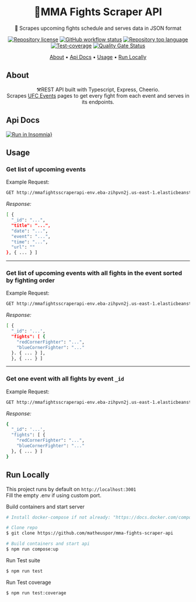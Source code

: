 <h1 align="center">
  🥊MMA Fights Scraper API
</h1>
<p align="center">🤼‍ Scrapes upcoming fights schedule and serves data in JSON format </p>

<div align="center">
  
  <a href="">![Repository license](https://img.shields.io/github/license/matheuspor/mma-fights-scraper-api)</a>
  <a href="">![GitHub workflow status](https://img.shields.io/github/actions/workflow/status/matheuspor/mma-fights-scraper-api/main.yml)</a>
  <a href="">![Repository top language](https://img.shields.io/github/languages/top/matheuspor/mma-fights-scraper-api)</a>
  <a href="">![Test-coverage](https://img.shields.io/codecov/c/github/matheuspor/mmafightsscraperapi?style=plastic)</a>
  <a href="">[![Quality Gate Status](https://sonarcloud.io/api/project_badges/measure?project=matheuspor_mma-fights-web-scraper&metric=alert_status)](https://sonarcloud.io/summary/new_code?id=matheuspor_mma-fights-web-scraper)</a>
  
</div>

  <p align="center">
    <a href="#about">About</a> •
    <a href="#api-docs">Api Docs</a> •
    <a href="#usage">Usage</a> • 
    <a href="#run-locally">Run Locally</a> 
  </p>
  
## About 

  <p align="center">   
  ⚒️REST API built with Typescript, Express, Cheerio. <br>
  Scrapes <a href="https://www.ufc.com/events">UFC Events</a> pages to get every fight from each event and serves in its endpoints.
  </p>

## Api Docs

[![Run in Insomnia}](https://insomnia.rest/images/run.svg)](https://insomnia.rest/run/?label=mma-fights-scraper-api&uri=https%3A%2F%2Fraw.githubusercontent.com%2Fmatheuspor%2Fmma-fights-scraper-api%2Fmain%2F.insomnia%2Fexport.json)

## Usage

<h3> Get list of upcoming events </h3>

  <p> Example Request: <p>
  
  ```bash
  GET http://mmafightsscraperapi-env.eba-zihpvn2j.us-east-1.elasticbeanstalk.com/api/events
  ```  
  <p> <em> Response: </em> </p>

```bash
[ {
  "_id": "...",
  "title": "...",
  "date": "...",
  "event": "...",
  "time": "...",
  "url": ""
}, { ... } ]
```
---

  <h3> Get list of upcoming events with all fights in the event sorted by fighting order </h3>
  
  <p> Example Request: <p>
  
  ```bash
  GET http://mmafightsscraperapi-env.eba-zihpvn2j.us-east-1.elasticbeanstalk.com/api/event-card
  ``` 
  
  <p> <em> Response: </em> </p>

```bash
[ {
  "_id": '...',
  "fights": [ {
    "redCornerFighter": "...",
    "blueCornerFighter": "..."
  }. { ... } ], 
  }, { ... } ]
```

---

  ### Get one event with all fights by event `_id`
  
  <p> Example Request: <p>
  
  ```bash
  GET http://mmafightsscraperapi-env.eba-zihpvn2j.us-east-1.elasticbeanstalk.com/api/event-card/1
  ``` 
  
  <p> <em> Response: </em> </p>

```bash
{
  "_id": '...',
  "fights": [ {
    "redCornerFighter": "...",
    "blueCornerFighter": "..."
  }, { ... } ]
}
```

## Run Locally

This project runs by default on `http://localhost:3001`<br>
Fill the empty .env if using custom port.

Build containers and start server
```bash
# Install docker-compose if not already: "https://docs.docker.com/compose/install/"

# Clone repo
$ git clone https://github.com/matheuspor/mma-fights-scraper-api

# Build containers and start api
$ npm run compose:up
```

Run Test suite
```bash
$ npm run test
```

Run Test coverage
```bash
$ npm run test:coverage
```
